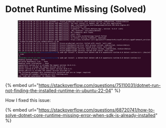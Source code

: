 # Dotnet Runtime Missing (Solved)

<figure><img src="../../.gitbook/assets/image (179).png" alt=""><figcaption></figcaption></figure>

{% embed url="https://stackoverflow.com/questions/75110031/dotnet-run-not-finding-the-installed-runtime-in-ubuntu-22-04" %}

How I fixed this issue:&#x20;

{% embed url="https://stackoverflow.com/questions/68720741/how-to-solve-dotnet-core-runtime-missing-error-when-sdk-is-already-installed" %}

